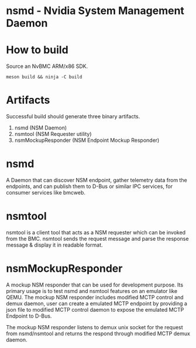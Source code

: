 # nsmd - Nvidia System Management Daemon

# How to build
Source an NvBMC ARM/x86 SDK.
```
meson build && ninja -C build
```

# Artifacts
Successful build should generate three binary artifacts.
1.  nsmd (NSM Daemon)
2.  nsmtool (NSM Requester utility) 
3.  nsmMockupResponder (NSM Endpoint Mockup Responder) 

# nsmd

A Daemon that can discover NSM endpoint, gather telemetry data from the
endpoints, and can publish them to D-Bus or similar IPC services, for consumer
services like bmcweb.

# nsmtool

nsmtool is a client tool that acts as a NSM requester which can be invoked from
the BMC. nsmtool sends the request message and parse the response message &
display it in readable format.

# nsmMockupResponder

A mockup NSM responder that can be used for development purpose. Its primary
usage is to test nsmd and nsmtool features on an emulator like QEMU. The mockup
NSM responder includes modified MCTP control and demux daemon, user can create
a emulated MCTP endpoint by providing a json file to modified MCTP control
daemon to expose the emulated MCTP Endpoint to D-Bus.

The mockup NSM responder listens to demux unix socket for the request from
nsmd/nsmtool and returns the respond through modified MCTP demux daemon.
